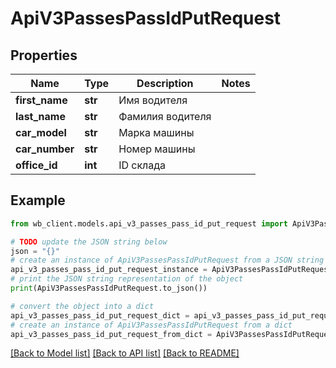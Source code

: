 # ApiV3PassesPassIdPutRequest


## Properties

Name | Type | Description | Notes
------------ | ------------- | ------------- | -------------
**first_name** | **str** | Имя водителя | 
**last_name** | **str** | Фамилия водителя | 
**car_model** | **str** | Марка машины | 
**car_number** | **str** | Номер машины | 
**office_id** | **int** | ID склада | 

## Example

```python
from wb_client.models.api_v3_passes_pass_id_put_request import ApiV3PassesPassIdPutRequest

# TODO update the JSON string below
json = "{}"
# create an instance of ApiV3PassesPassIdPutRequest from a JSON string
api_v3_passes_pass_id_put_request_instance = ApiV3PassesPassIdPutRequest.from_json(json)
# print the JSON string representation of the object
print(ApiV3PassesPassIdPutRequest.to_json())

# convert the object into a dict
api_v3_passes_pass_id_put_request_dict = api_v3_passes_pass_id_put_request_instance.to_dict()
# create an instance of ApiV3PassesPassIdPutRequest from a dict
api_v3_passes_pass_id_put_request_from_dict = ApiV3PassesPassIdPutRequest.from_dict(api_v3_passes_pass_id_put_request_dict)
```
[[Back to Model list]](../README.md#documentation-for-models) [[Back to API list]](../README.md#documentation-for-api-endpoints) [[Back to README]](../README.md)


